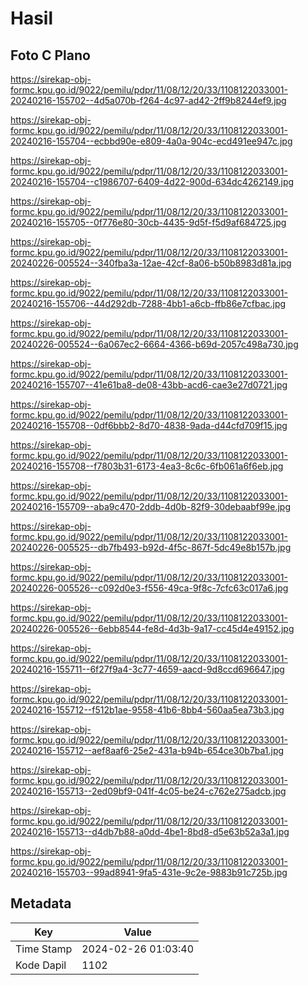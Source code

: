 # Hasil

## Foto C Plano

https://sirekap-obj-formc.kpu.go.id/9022/pemilu/pdpr/11/08/12/20/33/1108122033001-20240216-155702--4d5a070b-f264-4c97-ad42-2ff9b8244ef9.jpg

https://sirekap-obj-formc.kpu.go.id/9022/pemilu/pdpr/11/08/12/20/33/1108122033001-20240216-155704--ecbbd90e-e809-4a0a-904c-ecd491ee947c.jpg

https://sirekap-obj-formc.kpu.go.id/9022/pemilu/pdpr/11/08/12/20/33/1108122033001-20240216-155704--c1986707-6409-4d22-900d-634dc4262149.jpg

https://sirekap-obj-formc.kpu.go.id/9022/pemilu/pdpr/11/08/12/20/33/1108122033001-20240216-155705--0f776e80-30cb-4435-9d5f-f5d9af684725.jpg

https://sirekap-obj-formc.kpu.go.id/9022/pemilu/pdpr/11/08/12/20/33/1108122033001-20240226-005524--340fba3a-12ae-42cf-8a06-b50b8983d81a.jpg

https://sirekap-obj-formc.kpu.go.id/9022/pemilu/pdpr/11/08/12/20/33/1108122033001-20240216-155706--44d292db-7288-4bb1-a6cb-ffb86e7cfbac.jpg

https://sirekap-obj-formc.kpu.go.id/9022/pemilu/pdpr/11/08/12/20/33/1108122033001-20240226-005524--6a067ec2-6664-4366-b69d-2057c498a730.jpg

https://sirekap-obj-formc.kpu.go.id/9022/pemilu/pdpr/11/08/12/20/33/1108122033001-20240216-155707--41e61ba8-de08-43bb-acd6-cae3e27d0721.jpg

https://sirekap-obj-formc.kpu.go.id/9022/pemilu/pdpr/11/08/12/20/33/1108122033001-20240216-155708--0df6bbb2-8d70-4838-9ada-d44cfd709f15.jpg

https://sirekap-obj-formc.kpu.go.id/9022/pemilu/pdpr/11/08/12/20/33/1108122033001-20240216-155708--f7803b31-6173-4ea3-8c6c-6fb061a6f6eb.jpg

https://sirekap-obj-formc.kpu.go.id/9022/pemilu/pdpr/11/08/12/20/33/1108122033001-20240216-155709--aba9c470-2ddb-4d0b-82f9-30debaabf99e.jpg

https://sirekap-obj-formc.kpu.go.id/9022/pemilu/pdpr/11/08/12/20/33/1108122033001-20240226-005525--db7fb493-b92d-4f5c-867f-5dc49e8b157b.jpg

https://sirekap-obj-formc.kpu.go.id/9022/pemilu/pdpr/11/08/12/20/33/1108122033001-20240226-005526--c092d0e3-f556-49ca-9f8c-7cfc63c017a6.jpg

https://sirekap-obj-formc.kpu.go.id/9022/pemilu/pdpr/11/08/12/20/33/1108122033001-20240226-005526--6ebb8544-fe8d-4d3b-9a17-cc45d4e49152.jpg

https://sirekap-obj-formc.kpu.go.id/9022/pemilu/pdpr/11/08/12/20/33/1108122033001-20240216-155711--6f27f9a4-3c77-4659-aacd-9d8ccd696647.jpg

https://sirekap-obj-formc.kpu.go.id/9022/pemilu/pdpr/11/08/12/20/33/1108122033001-20240216-155712--f512b1ae-9558-41b6-8bb4-560aa5ea73b3.jpg

https://sirekap-obj-formc.kpu.go.id/9022/pemilu/pdpr/11/08/12/20/33/1108122033001-20240216-155712--aef8aaf6-25e2-431a-b94b-654ce30b7ba1.jpg

https://sirekap-obj-formc.kpu.go.id/9022/pemilu/pdpr/11/08/12/20/33/1108122033001-20240216-155713--2ed09bf9-041f-4c05-be24-c762e275adcb.jpg

https://sirekap-obj-formc.kpu.go.id/9022/pemilu/pdpr/11/08/12/20/33/1108122033001-20240216-155713--d4db7b88-a0dd-4be1-8bd8-d5e63b52a3a1.jpg

https://sirekap-obj-formc.kpu.go.id/9022/pemilu/pdpr/11/08/12/20/33/1108122033001-20240216-155703--99ad8941-9fa5-431e-9c2e-9883b91c725b.jpg


## Metadata

| Key        | Value               |
| ---------- | ------------------- |
| Time Stamp | 2024-02-26 01:03:40 |
| Kode Dapil | 1102                |



